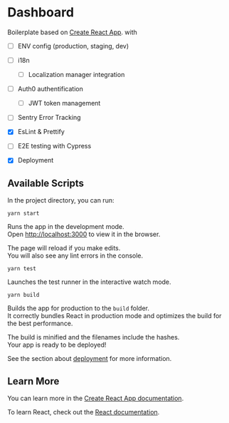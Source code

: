 # Dashboard
Boilerplate based on [Create React App](https://github.com/facebook/create-react-app). with 
- [ ] ENV config (production, staging, dev)
- [ ] i18n
    - [ ] Localization manager integration
- [ ] Auth0 authentification
    - [ ] JWT token management
- [ ] Sentry Error Tracking
- [x] EsLint & Prettify
- [ ] E2E testing with Cypress
- [x] Deployment



## Available Scripts

In the project directory, you can run:

 `yarn start`

Runs the app in the development mode.\
Open [http://localhost:3000](http://localhost:3000) to view it in the browser.

The page will reload if you make edits.\
You will also see any lint errors in the console.

`yarn test`

Launches the test runner in the interactive watch mode.


`yarn build`

 Builds the app for production to the `build` folder.\
It correctly bundles React in production mode and optimizes the build for the best performance.

The build is minified and the filenames include the hashes.\
Your app is ready to be deployed!

See the section about [deployment](https://facebook.github.io/create-react-app/docs/deployment) for more information.

## Learn More

You can learn more in the [Create React App documentation](https://facebook.github.io/create-react-app/docs/getting-started).

To learn React, check out the [React documentation](https://reactjs.org/).
